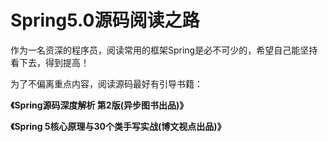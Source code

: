 # Spring5.0源码阅读之路

​		作为一名资深的程序员，阅读常用的框架Spring是必不可少的，希望自己能坚持看下去，得到提高！



为了不偏离重点内容，阅读源码最好有引导书籍：

**《Spring源码深度解析 第2版(异步图书出品)》**

**《Spring 5核心原理与30个类手写实战(博文视点出品)》**

